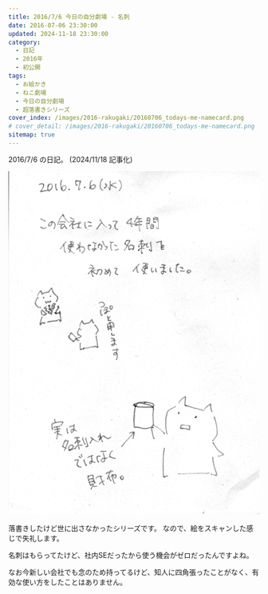 ```yaml
---
title: 2016/7/6 今日の自分劇場 - 名刺
date: 2016-07-06 23:30:00
updated: 2024-11-18 23:30:00
category:
  - 日記
  - 2016年
  - 初公開
tags:
  - お絵かき
  - ねこ劇場
  - 今日の自分劇場
  - 超落書きシリーズ
cover_index: /images/2016-rakugaki/20160706_todays-me-namecard.png
# cover_detail: /images/2016-rakugaki/20160706_todays-me-namecard.png
sitemap: true
---
```


2016/7/6 の日記。 (2024/11/18 記事化)

![](/images/2016-rakugaki/20160706_todays-me-namecard.png)


落書きしたけど世に出さなかったシリーズです。
なので、絵をスキャンした感じで失礼します。

名刺はもらってたけど、社内SEだったから使う機会がゼロだったんですよね。

なお今新しい会社でも念のため持ってるけど、知人に四角張ったことがなく、有効な使い方をしたことはありません。